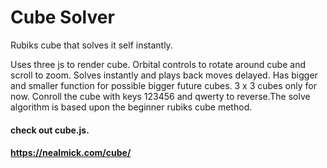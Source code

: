 # Cube Solver

Rubiks cube that solves it self instantly.


Uses three js to render cube.  Orbital controls to rotate around cube and scroll to zoom.  Solves instantly and plays back moves delayed. Has bigger and smaller function for possible bigger future cubes.  3 x 3 cubes only for now.  Conroll the cube with keys 123456 and qwerty to reverse.The solve algorithm is based upon the beginner rubiks cube method.


#### check out cube.js.

#### https://nealmick.com/cube/
